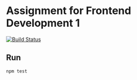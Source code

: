 # Assignment for Frontend Development 1

[![Build Status](https://travis-ci.org/multimediatechnology/assignment-frontend.svg)](https://travis-ci.org/multimediatechnology/assignment-frontend)

## Run

```js
npm test
```

